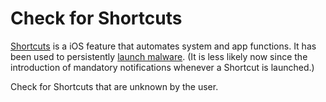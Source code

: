# Check for Shortcuts


[Shortcuts](https://support.apple.com/guide/shortcuts/welcome/ios) is a iOS feature that automates system and app functions. It has been used to persistently [launch malware](https://citizenlab.ca/2021/12/pegasus-vs-predator-dissidents-doubly-infected-iphone-reveals-cytrox-mercenary-spyware/). (It is less likely now since the introduction of mandatory notifications whenever a Shortcut is launched.)


Check for Shortcuts that are unknown by the user.
